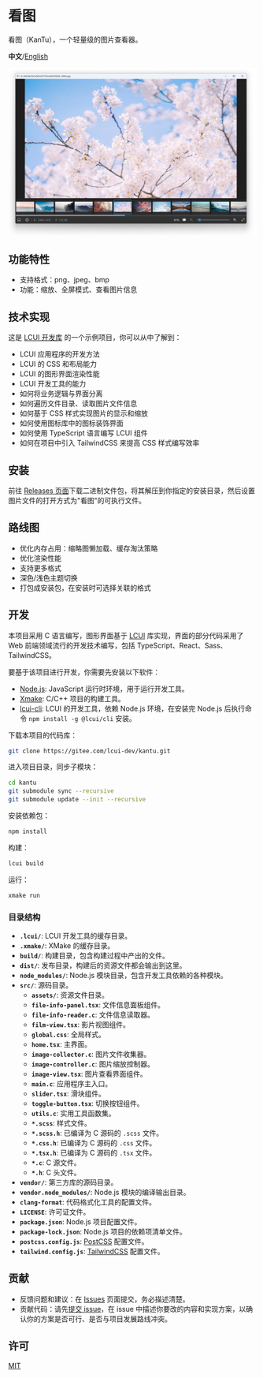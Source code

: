 # 看图

看图（KanTu），一个轻量级的图片查看器。

**中文**/[English](./README.md)

![preview](./preview.jpg)

## 功能特性

- 支持格式：png、jpeg、bmp
- 功能：缩放、全屏模式、查看图片信息

## 技术实现

这是 [LCUI 开发库](https://github.com/lc-soft/LCUI) 的一个示例项目，你可以从中了解到：

- LCUI 应用程序的开发方法
- LCUI 的 CSS 和布局能力
- LCUI 的图形界面渲染性能
- LCUI 开发工具的能力
- 如何将业务逻辑与界面分离
- 如何遍历文件目录、读取图片文件信息
- 如何基于 CSS 样式实现图片的显示和缩放
- 如何使用图标库中的图标装饰界面
- 如何使用 TypeScript 语言编写 LCUI 组件
- 如何在项目中引入 TailwindCSS 来提高 CSS 样式编写效率

## 安装

前往 [Releases 页面](https://github.com/lcui-dev/kantu/releases)下载二进制文件包，将其解压到你指定的安装目录，然后设置图片文件的打开方式为"看图"的可执行文件。

## 路线图

- 优化内存占用：缩略图懒加载、缓存淘汰策略
- 优化渲染性能
- 支持更多格式
- 深色/浅色主题切换
- 打包成安装包，在安装时可选择关联的格式

## 开发

本项目采用 C 语言编写，图形界面基于 [LCUI](https://github.com/lc-soft/LCUI) 库实现，界面的部分代码采用了 Web 前端领域流行的开发技术编写，包括 TypeScript、React、Sass、TailwindCSS。

要基于该项目进行开发，你需要先安装以下软件：

- [Node.js](https://nodejs.org/zh-cn): JavaScript 运行时环境，用于运行开发工具。
- [Xmake](https://xmake.io/): C/C++ 项目的构建工具。
- [lcui-cli](https://github.com/lcui-dev/lcui-cli): LCUI 的开发工具，依赖 Node.js 环境，在安装完 Node.js 后执行命令 `npm install -g @lcui/cli` 安装。

下载本项目的代码库：

```sh
git clone https://gitee.com/lcui-dev/kantu.git
```

进入项目目录，同步子模块：

```sh
cd kantu
git submodule sync --recursive
git submodule update --init --recursive
```

安装依赖包：

```sh
npm install
```

构建：

```sh
lcui build
```

运行：

```sh
xmake run
```

### 目录结构

- **`.lcui/`**: LCUI 开发工具的缓存目录。
- **`.xmake/`**: XMake 的缓存目录。
- **`build/`**: 构建目录，包含构建过程中产出的文件。
- **`dist/`**: 发布目录，构建后的资源文件都会输出到这里。
- **`node_modules/`**: Node.js 模块目录，包含开发工具依赖的各种模块。
- **`src/`**: 源码目录。
    - **`assets/`**: 资源文件目录。
    - **`file-info-panel.tsx`**: 文件信息面板组件。
    - **`file-info-reader.c`**: 文件信息读取器。
    - **`film-view.tsx`**: 影片视图组件。
    - **`global.css`**: 全局样式。
    - **`home.tsx`**: 主界面。
    - **`image-collector.c`**: 图片文件收集器。
    - **`image-controller.c`**: 图片缩放控制器。
    - **`image-view.tsx`**: 图片查看界面组件。 
    - **`main.c`**: 应用程序主入口。
    - **`slider.tsx`**: 滑块组件。
    - **`toggle-button.tsx`**: 切换按钮组件。
    - **`utils.c`**: 实用工具函数集。
    - **`*.scss`**: 样式文件。
    - **`*.scss.h`**: 已编译为 C 源码的 `.scss` 文件。
    - **`*.css.h`**: 已编译为 C 源码的 `.css` 文件。
    - **`*.tsx.h`**: 已编译为 C 源码的 `.tsx` 文件。
    - **`*.c`**: C 源文件。
    - **`*.h`**: C 头文件。
- **`vendor/`**: 第三方库的源码目录。
- **`vendor.node_modules/`**: Node.js 模块的编译输出目录。
- **`clang-format`**: 代码格式化工具的配置文件。
- **`LICENSE`**: 许可证文件。
- **`package.json`**: Node.js 项目配置文件。
- **`package-lock.json`**: Node.js 项目的依赖项清单文件。
- **`postcss.config.js`**: [PostCSS](https://postcss.org/) 配置文件。
- **`tailwind.config.js`**: [TailwindCSS](https://tailwindcss.com/) 配置文件。

## 贡献

- 反馈问题和建议：在 [Issues](https://github.com/lcui-dev/kantu/issues/new) 页面提交，务必描述清楚。
- 贡献代码：请先[提交 issue](https://github.com/lcui-dev/kantu/issues/new)，在 issue 中描述你要改的内容和实现方案，以确认你的方案是否可行、是否与项目发展路线冲突。

## 许可

[MIT](./LICENSE.TXT)
